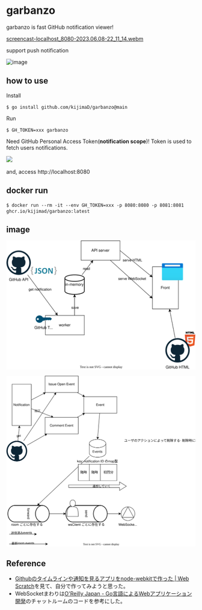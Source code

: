 # garbanzo

garbanzo is fast GitHub notification viewer!

[screencast-localhost_8080-2023.06.08-22_11_14.webm](https://github.com/kijimaD/garbanzo/assets/11595790/4b0c6559-18d0-4f87-9d9d-a04884973a01)

support push notification

![image](https://github.com/kijimaD/garbanzo/assets/11595790/5ce7eab9-efc3-4462-b2cc-059cbbef3dbd)

## how to use

Install

```
$ go install github.com/kijimaD/garbanzo@main
```

Run

```
$ GH_TOKEN=xxx garbanzo
```

Need GitHub Personal Access Token(**notification scope**)! Token is used to fetch users notifications.

<img src="https://github.com/kijimaD/garbanzo/assets/11595790/9cabb383-a5a2-484c-8967-0860ad87d5a9" width=800>

and, access http://localhost:8080

## docker run

```
$ docker run --rm -it --env GH_TOKEN=xxx -p 8080:8080 -p 8081:8081 ghcr.io/kijimad/garbanzo:latest
```

## image

![image](docs/20230528-structure.drawio.svg)

![image](docs/20230529-store.drawio.svg)

## Reference

- [Githubのタイムラインや通知を見るアプリをnode\-webkitで作った \| Web Scratch](https://efcl.info/2014/0430/res3872/)を見て、自分で作ってみようと思った。
- WebSocketまわりは[O'Reilly Japan \- Go言語によるWebアプリケーション開発](https://www.oreilly.co.jp/books/9784873117522/)のチャットルームのコードを参考にした。
